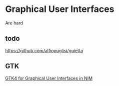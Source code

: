 Graphical User Interfaces
=========================

Are hard

todo
----

https://github.com/alfiopuglisi/guietta


GTK
---

[GTK4 for Graphical User Interfaces in NIM](http://ssalewski.de/gtkprogramming.html)
